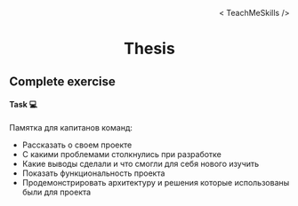 <p align='right'>< TeachMeSkills /></p>
<h1 align='center'>Thesis</h1>

## Complete exercise

#### Task  💻

Памятка для капитанов команд:

- Рассказать о своем проекте
- С какими проблемами столкнулись при разработке
- Какие выводы сделали и что смогли для себя нового изучить
- Показать функциональность проекта
- Продемонстрировать архитектуру и решения которые использованы были для проекта